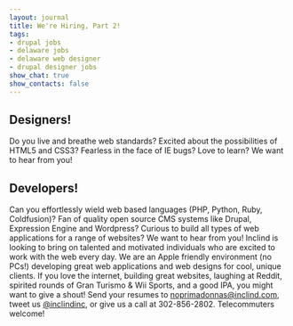 ```yaml
---
layout: journal
title: We're Hiring, Part 2!
tags: 
- drupal jobs
- delaware jobs
- delaware web designer
- drupal designer jobs
show_chat: true
show_contacts: false
---
```


<h2> Designers!</h2>  Do you live and breathe web standards? Excited about the possibilities of HTML5 and CSS3? Fearless in the face of IE bugs? Love to learn? We want to hear from you! <h2> Developers!</h2>  Can you effortlessly wield web based languages (PHP, Python, Ruby, Coldfusion)? Fan of quality open source CMS systems like Drupal, Expression Engine and Wordpress? Curious to build all types of web applications for a range of websites? We want to hear from you!   Inclind is looking to bring on talented and motivated individuals who are excited to work with the web every day. We are an Apple friendly environment (no PCs!) developing great web applications and web designs for cool, unique clients. If you love the internet, building great websites, laughing at Reddit, spirited rounds of Gran Turismo &amp; Wii Sports, and a good IPA, you might want to give a shout!   Send your resumes to <a href="mailto:noprimadonnas@inclind.com">noprimadonnas@inclind.com</a>, tweet us <a href="http://www.twitter.com/inclindinc">@inclindinc</a>, or give us a call at 302-856-2802. Telecommuters welcome!
